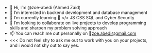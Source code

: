 - 👋 Hi, I’m @zoe-abedi (Ahmed Zaid)
- 👀 I’m interested in backend development and database management
- 🌱 I’m currently learning 🐍 </> JS CSS SQL and Cyber Security 
- 💞️ I’m looking to collaborate on live projects to develop programming skills and sharpen my problem solving approach 
- 📫 You can reach me out personally on 📧zoe.abedi@gmail.com
- <<< Do not feel shy  to ask me out to work with you on your projects, and i would not shy out to say yes.

<!---
zoe-abedi/zoe-abedi is a ✨ special ✨ repository because its `README.md` (this file) appears on your GitHub profile.
You can click the Preview link to take a look at your changes.
--->
